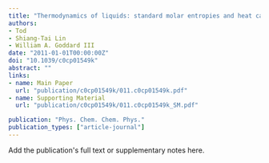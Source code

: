 ```yaml
---
title: "Thermodynamics of liquids: standard molar entropies and heat capacities of common solvents from 2PT molecular dynamics"
authors:
- Tod
- Shiang-Tai Lin
- William A. Goddard III
date: "2011-01-01T00:00:00Z"
doi: "10.1039/c0cp01549k"
abstract: ""
links:
- name: Main Paper
  url: "publication/c0cp01549k/011.c0cp01549k.pdf" 
- name: Supporting Material
  url: "publication/c0cp01549k/011.c0cp01549k_SM.pdf" 

publication: "Phys. Chem. Chem. Phys."
publication_types: ["article-journal"]
---
```


Add the publication's full text or supplementary notes here.
